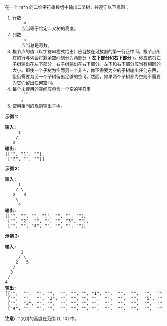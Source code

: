 <html>
 <body>
  <p>
   在一个 m*n 的二维字符串数组中输出二叉树，并遵守以下规则：
  </p>
  <ol>
   <li>
    行数
    <code>
     m
    </code>
    应当等于给定二叉树的高度。
   </li>
   <li>
    列数
    <code>
     n
    </code>
    应当总是奇数。
   </li>
   <li>
    根节点的值（以字符串格式给出）应当放在可放置的第一行正中间。根节点所在的行与列会将剩余空间划分为两部分（
    <strong>
     左下部分和右下部分
    </strong>
    ）。你应该将左子树输出在左下部分，右子树输出在右下部分。左下和右下部分应当有相同的大小。即使一个子树为空而另一个非空，你不需要为空的子树输出任何东西，但仍需要为另一个子树留出足够的空间。然而，如果两个子树都为空则不需要为它们留出任何空间。
   </li>
   <li>
    每个未使用的空间应包含一个空的字符串
    <code>
     ""
    </code>
    。
   </li>
   <li>
    使用相同的规则输出子树。
   </li>
  </ol>
  <p>
   <strong>
    示例 1:
   </strong>
  </p>
  <pre>
<strong>输入:</strong>
     1
    /
   2
<strong>输出:</strong>
[["", "1", ""],
 ["2", "", ""]]
</pre>
  <p>
   <strong>
    示例 2:
   </strong>
  </p>
  <pre>
<strong>输入:</strong>
     1
    / \
   2   3
    \
     4
<strong>输出:</strong>
[["", "", "", "1", "", "", ""],
 ["", "2", "", "", "", "3", ""],
 ["", "", "4", "", "", "", ""]]
</pre>
  <p>
   <strong>
    示例 3:
   </strong>
  </p>
  <pre>
<strong>输入:</strong>
      1
     / \
    2   5
   / 
  3 
 / 
4 
<strong>输出:</strong>
[["",  "",  "", "",  "", "", "", "1", "",  "",  "",  "",  "", "", ""]
 ["",  "",  "", "2", "", "", "", "",  "",  "",  "",  "5", "", "", ""]
 ["",  "3", "", "",  "", "", "", "",  "",  "",  "",  "",  "", "", ""]
 ["4", "",  "", "",  "", "", "", "",  "",  "",  "",  "",  "", "", ""]]
</pre>
  <p>
   <strong>
    注意:
   </strong>
   二叉树的高度在范围 [1, 10] 中。
  </p>
 </body>
</html>